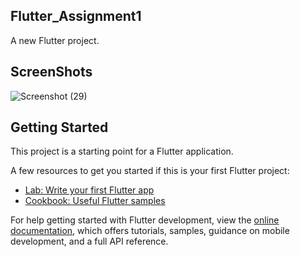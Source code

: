 ## Flutter_Assignment1

A new Flutter project.

## ScreenShots

![Screenshot (29)](https://github.com/trsrathnayaka/Flutter_Assignment1/assets/97075043/102a2859-787b-4622-ab57-631877eafe02)


## Getting Started

This project is a starting point for a Flutter application.

A few resources to get you started if this is your first Flutter project:

- [Lab: Write your first Flutter app](https://docs.flutter.dev/get-started/codelab)
- [Cookbook: Useful Flutter samples](https://docs.flutter.dev/cookbook)

For help getting started with Flutter development, view the
[online documentation](https://docs.flutter.dev/), which offers tutorials,
samples, guidance on mobile development, and a full API reference.

 
